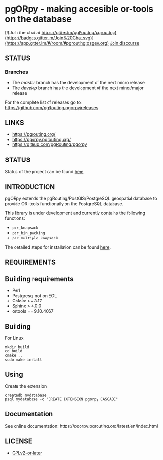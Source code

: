 # pgORpy - making accesible or-tools on the database

[![Join the chat at
https://gitter.im/pgRouting/pgrouting](https://badges.gitter.im/Join%20Chat.svg)](https://app.gitter.im/#/room/#pgrouting:osgeo.org)
[Join discourse](https://discourse.osgeo.org/c/pgrouting/15)

## STATUS

### Branches

* The *master* branch has the development of the next micro release
* The *develop* branch has the development of the next minor/major release

For the complete list of releases go to:
https://github.com/pgRouting/pgorpy/releases

## LINKS

* https://pgrouting.org/
* https://pgorpy.pgrouting.org/
* https://github.com/pgRouting/pgorpy

## STATUS

Status of the project can be found [here](https://github.com/pgRouting/pgorpy/wiki#status)


## INTRODUCTION

pgORpy extends the pgRouting/PostGIS/PostgreSQL geospatial database to provide OR-tools functionaily on the PostgreSQL
database.

This library is under development and currently contains the following functions:

* `por_knapsack`
* `por_bin_packing`
* `por_multiple_knapsack`

The detailed steps for installation can be found [here](https://pgorpy.pgrouting.org/latest/en/installation.html).

## REQUIREMENTS

Building requirements
--------------------
* Perl
* Postgresql not on EOL
* CMake >= 3.17
* Sphinx > 4.0.0
* ortools == 9.10.4067

## Building

For Linux

	mkdir build
	cd build
	cmake ..
	sudo make install

## Using

Create the extension

	createdb mydatabase
	psql mydatabase -c "CREATE EXTENSION pgorpy CASCADE"

## Documentation

See online documentation: https://pgorpy.pgrouting.org/latest/en/index.html

## LICENSE

* [GPLv2-or-later](https://github.com/pgrouting/pgorpy/blob/main/LICENSE.md)
